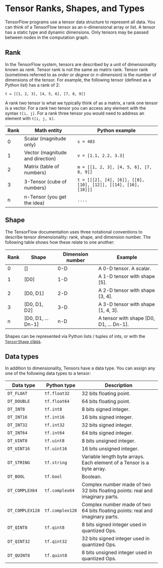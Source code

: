 # Tensor Ranks, Shapes, and Types

TensorFlow programs use a tensor data structure to represent all data. You can
think of a TensorFlow tensor as an n-dimensional array or list.
A tensor has a static type and dynamic dimensions. Only tensors may be passed
between nodes in the computation graph.

## Rank

In the TensorFlow system, tensors are described by a unit of dimensionality
known as *rank*. Tensor rank is not the same as matrix rank. Tensor rank
(sometimes referred to as *order* or *degree* or *n-dimension*) is the number
of dimensions of the tensor. For example, the following tensor (defined as a
Python list) has a rank of 2:

    t = [[1, 2, 3], [4, 5, 6], [7, 8, 9]]

A rank two tensor is what we typically think of as a matrix, a rank one tensor
is a vector. For a rank two tensor you can access any element with the syntax
`t[i, j]`.  For a rank three tensor you would need to address an element with
`t[i, j, k]`.

Rank | Math entity | Python example
--- | --- | ---
0 | Scalar (magnitude only) | `s = 483`
1 | Vector (magnitude and direction) | `v = [1.1, 2.2, 3.3]`
2 | Matrix (table of numbers) | `m = [[1, 2, 3], [4, 5, 6], [7, 8, 9]]`
3 | 3-Tensor (cube of numbers) | `t = [[[2], [4], [6]], [[8], [10], [12]], [[14], [16], [18]]]`
n | n-Tensor (you get the idea) | `....`

## Shape

The TensorFlow documentation uses three notational conventions to describe
tensor dimensionality: rank, shape, and dimension number. The following table
shows how these relate to one another:

Rank | Shape | Dimension number | Example
--- | --- | --- | ---
0 | [] | 0-D | A 0-D tensor.  A scalar.
1 | [D0] | 1-D | A 1-D tensor with shape [5].
2 | [D0, D1] | 2-D | A 2-D tensor with shape [3, 4].
3 | [D0, D1, D2] | 3-D | A 3-D tensor with shape [1, 4, 3].
n | [D0, D1, ... Dn-1] | n-D | A tensor with shape [D0, D1, ... Dn-1].

Shapes can be represented via Python lists / tuples of ints, or with the
[`TensorShape` class](../api_docs/python/framework.md#TensorShape).

## Data types

In addition to dimensionality, Tensors have a data type. You can assign any one
of the following data types to a tensor:

Data type | Python type | Description
--- | --- | ---
`DT_FLOAT` | `tf.float32` | 32 bits floating point.
`DT_DOUBLE` | `tf.float64` | 64 bits floating point.
`DT_INT8` | `tf.int8` | 8 bits signed integer.
`DT_INT16` | `tf.int16` | 16 bits signed integer.
`DT_INT32` | `tf.int32` | 32 bits signed integer.
`DT_INT64` | `tf.int64` | 64 bits signed integer.
`DT_UINT8` | `tf.uint8` | 8 bits unsigned integer.
`DT_UINT16` | `tf.uint16` | 16 bits unsigned integer.
`DT_STRING` | `tf.string` | Variable length byte arrays.  Each element of a Tensor is a byte array.
`DT_BOOL` | `tf.bool` | Boolean.
`DT_COMPLEX64` | `tf.complex64` | Complex number made of two 32 bits floating points: real and imaginary parts.
`DT_COMPLEX128` | `tf.complex128` | Complex number made of two 64 bits floating points: real and imaginary parts.
`DT_QINT8` | `tf.qint8` | 8 bits signed integer used in quantized Ops.
`DT_QINT32` | `tf.qint32` | 32 bits signed integer used in quantized Ops.
`DT_QUINT8` | `tf.quint8` | 8 bits unsigned integer used in quantized Ops.
